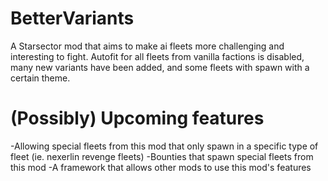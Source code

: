 # BetterVariants

A Starsector mod that aims to make ai fleets more challenging and interesting to fight. Autofit for all fleets from vanilla factions is disabled, many new variants have been added, and some fleets with spawn with a certain theme.

# (Possibly) Upcoming features
-Allowing special fleets from this mod that only spawn in a specific type of fleet (ie. nexerlin revenge fleets)
-Bounties that spawn special fleets from this mod
-A framework that allows other mods to use this mod's features